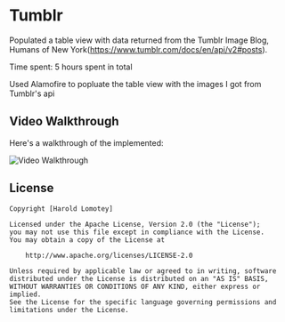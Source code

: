 # Tumblr

Populated a table view with data returned from the Tumblr Image Blog, Humans of New York(https://www.tumblr.com/docs/en/api/v2#posts).

Time spent: 5 hours spent in total

Used Alamofire to popluate the table view with the images I got from Tumblr's api

## Video Walkthrough

Here's a walkthrough of the implemented:


<img src="https://firebasestorage.googleapis.com/v0/b/datasto-61f2f.appspot.com/o/TumblGif.gif?alt=media&token=37f6ecbc-9817-48a6-a57b-21cbb4736d1d" title='Video Walkthrough' width='' alt='Video Walkthrough' />


## License

    Copyright [Harold Lomotey]

    Licensed under the Apache License, Version 2.0 (the "License");
    you may not use this file except in compliance with the License.
    You may obtain a copy of the License at

        http://www.apache.org/licenses/LICENSE-2.0

    Unless required by applicable law or agreed to in writing, software
    distributed under the License is distributed on an "AS IS" BASIS,
    WITHOUT WARRANTIES OR CONDITIONS OF ANY KIND, either express or implied.
    See the License for the specific language governing permissions and
    limitations under the License.

